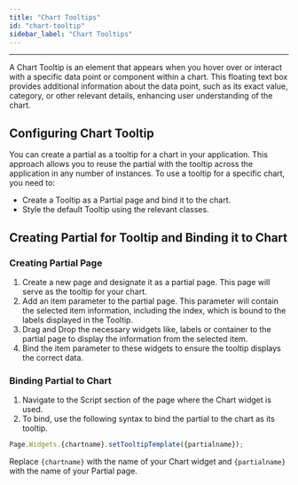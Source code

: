 ```yaml
---
title: "Chart Tooltips"
id: "chart-tooltip"
sidebar_label: "Chart Tooltips"
---
```

---

A Chart Tooltip is an element that appears when you hover over or interact with a specific data point or component within a chart. This floating text box provides additional information about the data point, such as its exact value, category, or other relevant details, enhancing user understanding of the chart.

## Configuring Chart Tooltip

You can create a partial as a tooltip for a chart in your application. This approach allows you to reuse the partial with the tooltip across the application in any number of instances. To use a tooltip for a specific chart, you need to:

- Create a Tooltip as a Partial page and bind it to the chart.
- Style the default Tooltip using the relevant classes.

## Creating Partial for Tooltip and Binding it to Chart

### Creating Partial Page

1. Create a new page and designate it as a partial page. This page will serve as the tooltip for your chart.
2. Add an item parameter to the partial page. This parameter will contain the selected item information, including the index, which is bound to the labels displayed in the Tooltip.
3. Drag and Drop the necessary widgets like, labels or container to the partial page to display the information from the selected item.
4. Bind the item parameter to these widgets to ensure the tooltip displays the correct data.

### Binding Partial to Chart

1. Navigate to the Script section of the page where the Chart widget is used.
2. To bind, use the following syntax to bind the partial to the chart as its tooltip.

```javascript
Page.Widgets.{chartname}.setTooltipTemplate({partialname});
```

Replace `{chartname}` with the name of your Chart widget and `{partialname}` with the name of your Partial page.